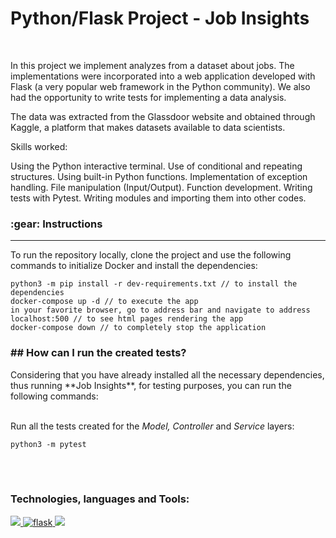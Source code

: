 <h1 align="left">Python/Flask Project - Job Insights</h1>
</br>

In this project we implement analyzes from a dataset about jobs. The implementations were incorporated into a web application developed with Flask (a very popular web framework in the Python community). We also had the opportunity to write tests for implementing a data analysis.

The data was extracted from the Glassdoor website and obtained through Kaggle, a platform that makes datasets available to data scientists.

Skills worked:

Using the Python interactive terminal.
Use of conditional and repeating structures.
Using built-in Python functions.
Implementation of exception handling.
File manipulation (Input/Output).
Function development.
Writing tests with Pytest.
Writing modules and importing them into other codes.

<h3>:gear: Instructions</h3>

------------

<p>To run the repository locally, clone the project and use the following commands to initialize Docker and install the dependencies:</p>

````
python3 -m pip install -r dev-requirements.txt // to install the dependencies
docker-compose up -d // to execute the app 
in your favorite browser, go to address bar and navigate to address localhost:500 // to see html pages rendering the app
docker-compose down // to completely stop the application
````

<h3>## How can I run the created tests?</h3>
Considering that you have already installed all the necessary dependencies, thus running **Job Insights**, for testing purposes, you can run the following commands:
</br>
</br>

Run all the tests created for the *Model, Controller* and *Service* layers:
```
python3 -m pytest
```
</br>

</br>

<h3 align="left">Technologies, languages and Tools:</h3>
<p align="left"> 

<a href="https://www.python.org" target="_blank" rel="noreferrer"> <img src="https://img.shields.io/badge/Python-FFD43B?style=for-the-badge&logo=python&logoColor=blue0"/> 
</a>
<a href="https://palletsprojects.com/p/flask/" target="_blank" rel="noreferrer"> <img src="https://img.shields.io/badge/Flask-000000?style=for-the-badge&logo=flask&logoColor=white" alt="flask" /> 
</a>
<a href="https://www.docker.com/" target="_blank" rel="noreferrer"> <img src="https://img.shields.io/badge/Docker-2CA5E0?style=for-the-badge&logo=docker&logoColor=white"/> 
</a>



</p>

